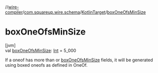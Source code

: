 //[wire-compiler](../../../index.md)/[com.squareup.wire.schema](../index.md)/[KotlinTarget](index.md)/[boxOneOfsMinSize](box-one-ofs-min-size.md)

# boxOneOfsMinSize

[jvm]\
val [boxOneOfsMinSize](box-one-ofs-min-size.md): [Int](https://kotlinlang.org/api/latest/jvm/stdlib/kotlin/-int/index.html) = 5_000

If a oneof has more than or [boxOneOfsMinSize](box-one-ofs-min-size.md) fields, it will be generated using boxed oneofs as defined in OneOf.
